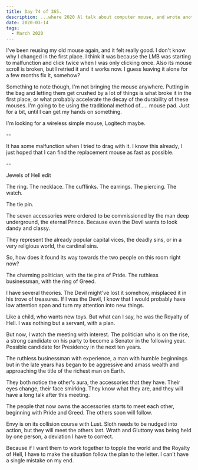 ```yaml
---
title: Day 74 of 365.
description: ...where 2020 Al talk about computer mouse, and wrote another story.
date: 2020-03-14
tags:
  - March 2020
---
```


I've been reusing my old mouse again, and it felt really good. I don't know why I changed in the first place. I think it was because the LMB was starting to malfunction and click twice when I was only clicking once. Also its mouse scroll is broken, but I retried it and it works now. I guess leaving it alone for a few months fix it, somehow?

Something to note though, I'm not bringing the mouse anywhere. Putting in the bag and letting them get crushed by a lot of things is what broke it in the first place, or what probably accelerate the decay of the durability of these mouses. I'm going to be using the traditional method of..... mouse pad. Just for a bit, until I can get my hands on something. 

I'm looking for a wireless simple mouse, Logitech maybe.

--

It has some malfunction when I tried to drag with it. I know this already, I just hoped that I can find the replacement mouse as fast as possible.

--

Jewels of Hell edit

The ring. The necklace. The cufflinks. The earrings. The piercing. The watch.

The tie pin.

The seven accessories were ordered to be commissioned by the man deep underground, the eternal Prince. Because even the Devil wants to look dandy and classy.

They represent the already popular capital vices, the deadly sins, or in a very religious world, the cardinal sins.

So, how does it found its way towards the two people on this room right now?

The charming politician, with the tie pins of Pride. The ruthless businessman, with the ring of Greed.

I have several theories. The Devil might've lost it somehow, misplaced it in his trove of treasures. If I was the Devil, I know that I would probably have low attention span and turn my attention into new things.

Like a child, who wants new toys. But what can I say, he was the Royalty of Hell. I was nothing but a servant, with a plan.

But now, I watch the meeting with interest. The politician who is on the rise, a strong candidate on his party to become a Senator in the following year. Possible candidate for Presidency in the next ten years.

The ruthless businessman with experience, a man with humble beginnings but in the late years has began to be aggressive and amass wealth and approaching the title of the richest man on Earth.

They both notice the other's aura, the accessories that they have. Their eyes change, their face smirking. They know what they are, and they will have a long talk after this meeting.

The people that now owns the accessories starts to meet each other, beginning with Pride and Greed. The others soon will follow.

Envy is on its collision course with Lust. Sloth needs to be nudged into action, but they will meet the others last. Wrath and Gluttony was being held by one person, a deviation I have to correct.

Because if I want them to work together to topple the world and the Royalty of Hell, I have to make the situation follow the plan to the letter. I can't have a single mistake on my end.